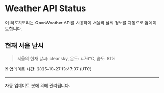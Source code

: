 
# Weather API Status

이 리포지토리는 OpenWeather API를 사용하여 서울의 날씨 정보를 자동으로 업데이트합니다.

## 현재 서울 날씨
> 서울의 현재 날씨: clear sky, 온도: 4.76°C, 습도: 81%

⏳ 업데이트 시간: 2025-10-27 13:47:37 (UTC)

---
자동 업데이트 봇에 의해 관리됩니다.
